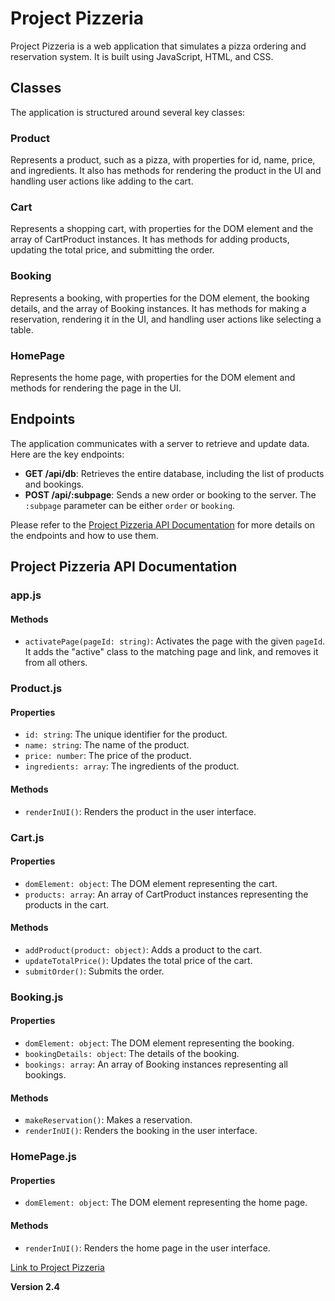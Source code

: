 # Project Pizzeria

Project Pizzeria is a web application that simulates a pizza ordering and reservation system. It is built using JavaScript, HTML, and CSS.

## Classes

The application is structured around several key classes:

### Product

Represents a product, such as a pizza, with properties for id, name, price, and ingredients. It also has methods for rendering the product in the UI and handling user actions like adding to the cart.

### Cart

Represents a shopping cart, with properties for the DOM element and the array of CartProduct instances. It has methods for adding products, updating the total price, and submitting the order.

### Booking

Represents a booking, with properties for the DOM element, the booking details, and the array of Booking instances. It has methods for making a reservation, rendering it in the UI, and handling user actions like selecting a table.

### HomePage

Represents the home page, with properties for the DOM element and methods for rendering the page in the UI.

## Endpoints

The application communicates with a server to retrieve and update data. Here are the key endpoints:

- **GET /api/db**: Retrieves the entire database, including the list of products and bookings.
- **POST /api/:subpage**: Sends a new order or booking to the server. The `:subpage` parameter can be either `order` or `booking`.

Please refer to the [Project Pizzeria API Documentation](#project-pizzeria-api-documentation) for more details on the endpoints and how to use them.

## Project Pizzeria API Documentation

### app.js

#### Methods

- `activatePage(pageId: string)`: Activates the page with the given `pageId`. It adds the "active" class to the matching page and link, and removes it from all others.

### Product.js

#### Properties

- `id: string`: The unique identifier for the product.
- `name: string`: The name of the product.
- `price: number`: The price of the product.
- `ingredients: array`: The ingredients of the product.

#### Methods

- `renderInUI()`: Renders the product in the user interface.

### Cart.js

#### Properties

- `domElement: object`: The DOM element representing the cart.
- `products: array`: An array of CartProduct instances representing the products in the cart.

#### Methods

- `addProduct(product: object)`: Adds a product to the cart.
- `updateTotalPrice()`: Updates the total price of the cart.
- `submitOrder()`: Submits the order.

### Booking.js

#### Properties

- `domElement: object`: The DOM element representing the booking.
- `bookingDetails: object`: The details of the booking.
- `bookings: array`: An array of Booking instances representing all bookings.

#### Methods

- `makeReservation()`: Makes a reservation.
- `renderInUI()`: Renders the booking in the user interface.

### HomePage.js

#### Properties

- `domElement: object`: The DOM element representing the home page.

#### Methods

- `renderInUI()`: Renders the home page in the user interface.

[Link to Project Pizzeria](https://project-pizzeria-CezaryJan.replit.app)

**Version 2.4**